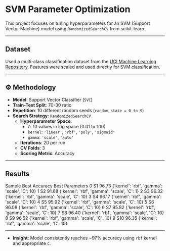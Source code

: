# SVM Parameter Optimization

This project focuses on tuning hyperparameters for an SVM (Support Vector Machine) model using `RandomizedSearchCV` from scikit-learn. 

---

## Dataset

Used a multi-class classification dataset from the [UCI Machine Learning Repository](https://archive.ics.uci.edu/). Features were scaled and used directly for SVM classification.

---

## ⚙️ Methodology

- **Model**: Support Vector Classifier (`SVC`)
- **Train-Test Split**: 70-30 ratio
- **Repetition**: 10 different random seeds (`random_state = 0 to 9`)
- **Search Strategy**: `RandomizedSearchCV`
  - **Hyperparameter Space**:
    - `C`: 10 values in log space (0.01 to 100)
    - `kernel`: `'linear'`, `'rbf'`, `'poly'`, `'sigmoid'`
    - `gamma`: `'scale'`, `'auto'`
  - **Iterations**: 20 per run
  - **CV Folds**: 3
  - **Scoring Metric**: Accuracy

---

## Results

  Sample  Best Accuracy                               Best Parameters
0     S1          96.73  {'kernel': 'rbf', 'gamma': 'scale', 'C': 10}
1     S2          91.68   {'kernel': 'rbf', 'gamma': 'scale', 'C': 1}
2     S3          96.32  {'kernel': 'rbf', 'gamma': 'scale', 'C': 10}
3     S4          96.17  {'kernel': 'rbf', 'gamma': 'scale', 'C': 10}
4     S5          95.92  {'kernel': 'rbf', 'gamma': 'scale', 'C': 10}
5     S6          96.08  {'kernel': 'rbf', 'gamma': 'scale', 'C': 10}
6     S7          95.82  {'kernel': 'rbf', 'gamma': 'scale', 'C': 10}
7     S8          96.40  {'kernel': 'rbf', 'gamma': 'scale', 'C': 10}
8     S9          96.52  {'kernel': 'rbf', 'gamma': 'scale', 'C': 10}
9    S10          96.35  {'kernel': 'rbf', 'gamma': 'scale', 'C': 10}


---

- **Insight**: Model consistently reaches ~97% accuracy using `rbf` kernel and appropriate `C`.


